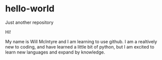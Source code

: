 # hello-world
Just another repository

Hi!

My name is Will McIntyre and I am learning to use github. I am a realtively new to coding, and have learned a little bit of python, but I am excited to learn new languages and expand by knowledge.
